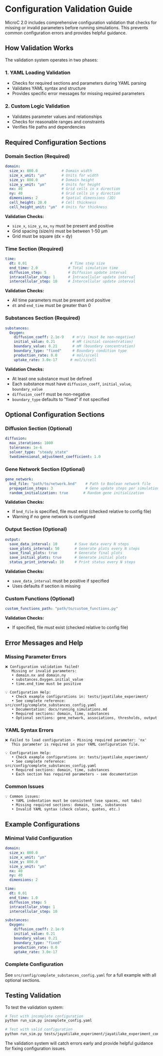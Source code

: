 # Configuration Validation Guide

MicroC 2.0 includes comprehensive configuration validation that checks for missing or invalid parameters before running simulations. This prevents common configuration errors and provides helpful guidance.

## How Validation Works

The validation system operates in two phases:

### 1. YAML Loading Validation
- Checks for required sections and parameters during YAML parsing
- Validates YAML syntax and structure
- Provides specific error messages for missing required parameters

### 2. Custom Logic Validation
- Validates parameter values and relationships
- Checks for reasonable ranges and constraints
- Verifies file paths and dependencies

## Required Configuration Sections

### Domain Section (Required)
```yaml
domain:
  size_x: 800.0           # Domain width
  size_x_unit: "μm"       # Units for width
  size_y: 800.0           # Domain height  
  size_y_unit: "μm"       # Units for height
  nx: 40                  # Grid cells in x direction
  ny: 40                  # Grid cells in y direction
  dimensions: 2           # Spatial dimensions (2D)
  cell_height: 20.0       # Cell thickness
  cell_height_unit: "μm"  # Units for thickness
```

**Validation Checks:**
- `size_x`, `size_y`, `nx`, `ny` must be present and positive
- Grid spacing (size/n) must be between 1-50 μm
- Grid must be square (dx = dy)

### Time Section (Required)
```yaml
time:
  dt: 0.01                    # Time step size
  end_time: 2.0              # Total simulation time
  diffusion_step: 5          # Diffusion update interval
  intracellular_step: 1      # Intracellular update interval
  intercellular_step: 10     # Intercellular update interval
```

**Validation Checks:**
- All time parameters must be present and positive
- `dt` and `end_time` must be greater than 0

### Substances Section (Required)
```yaml
substances:
  Oxygen:
    diffusion_coeff: 2.1e-9    # m²/s (must be non-negative)
    initial_value: 0.21        # mM (initial concentration)
    boundary_value: 0.21       # mM (boundary concentration)
    boundary_type: "fixed"     # Boundary condition type
    production_rate: 0.0       # mol/s/cell
    uptake_rate: 3.0e-17      # mol/s/cell
```

**Validation Checks:**
- At least one substance must be defined
- Each substance must have `diffusion_coeff`, `initial_value`, `boundary_value`
- `diffusion_coeff` must be non-negative
- `boundary_type` defaults to "fixed" if not specified

## Optional Configuration Sections

### Diffusion Section (Optional)
```yaml
diffusion:
  max_iterations: 1000
  tolerance: 1e-6
  solver_type: "steady_state"
  twodimensional_adjustment_coefficient: 1.0
```

### Gene Network Section (Optional)
```yaml
gene_network:
  bnd_file: "path/to/network.bnd"    # Path to Boolean network file
  propagation_steps: 3               # Gene update steps per simulation step
  random_initialization: true       # Random gene initialization
```

**Validation Checks:**
- If `bnd_file` is specified, file must exist (checked relative to config file)
- Warning if no gene network is configured

### Output Section (Optional)
```yaml
output:
  save_data_interval: 10        # Save data every N steps
  save_plots_interval: 50       # Generate plots every N steps
  save_final_plots: true        # Generate final plots
  save_initial_plots: true      # Generate initial plots
  status_print_interval: 10     # Print status every N steps
```

**Validation Checks:**
- `save_data_interval` must be positive if specified
- Uses defaults if section is missing

### Custom Functions (Optional)
```yaml
custom_functions_path: "path/to/custom_functions.py"
```

**Validation Checks:**
- If specified, file must exist (checked relative to config file)

## Error Messages and Help

### Missing Parameter Errors
```
❌ Configuration validation failed!
   Missing or invalid parameters:
   • domain.nx and domain.ny
   • substances.Oxygen.initial_value
   • time.end_time must be positive

💡 Configuration Help:
   • Check example configurations in: tests/jayatilake_experiment/
   • See complete reference: src/config/complete_substances_config.yaml
   • Documentation: docs/running_simulations.md
   • Required sections: domain, time, substances
   • Optional sections: gene_network, associations, thresholds, output
```

### YAML Syntax Errors
```
❌ Failed to load configuration - Missing required parameter: 'nx'
   This parameter is required in your YAML configuration file.

💡 Configuration Help:
   • Check example configurations in: tests/jayatilake_experiment/
   • See complete reference: src/config/complete_substances_config.yaml
   • Required sections: domain, time, substances
   • Each section has required parameters - see documentation
```

### Common Issues
```
💡 Common issues:
   • YAML indentation must be consistent (use spaces, not tabs)
   • Missing required sections: domain, time, substances
   • Invalid YAML syntax (check colons, quotes, etc.)
```

## Example Configurations

### Minimal Valid Configuration
```yaml
domain:
  size_x: 800.0
  size_x_unit: "μm"
  size_y: 800.0
  size_y_unit: "μm"
  nx: 40
  ny: 40
  dimensions: 2

time:
  dt: 0.01
  end_time: 1.0
  diffusion_step: 5
  intracellular_step: 1
  intercellular_step: 10

substances:
  Oxygen:
    diffusion_coeff: 2.1e-9
    initial_value: 0.21
    boundary_value: 0.21
    boundary_type: "fixed"
    production_rate: 0.0
    uptake_rate: 3.0e-17
```

### Complete Configuration
See `src/config/complete_substances_config.yaml` for a full example with all optional sections.

## Testing Validation

To test the validation system:

```bash
# Test with incomplete configuration
python run_sim.py incomplete_config.yaml

# Test with valid configuration
python run_sim.py tests/jayatilake_experiment/jayatilake_experiment_config.yaml --steps 1
```

The validation system will catch errors early and provide helpful guidance for fixing configuration issues.
